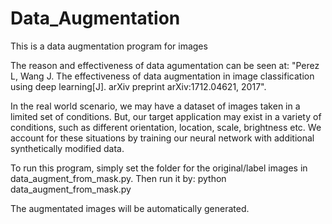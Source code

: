# Data_Augmentation
This is a data augmentation program for images

The reason and effectiveness of data agumentation can be seen at: "Perez L, Wang J. The effectiveness of data augmentation in image classification using deep learning[J]. arXiv preprint arXiv:1712.04621, 2017".

In the real world scenario, we may have a dataset of images taken in a limited set of conditions. But, our target application may exist in a variety of conditions, such as different orientation, location, scale, brightness etc. 
We account for these situations by training our neural network with additional synthetically modified data.

To run this program, simply set the folder for the original/label images in data_augment_from_mask.py. Then run it by: 
       python data_augment_from_mask.py
    

The augmentated images will be automatically generated.
